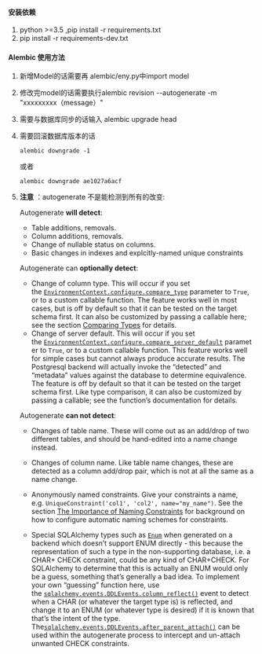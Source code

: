 #### 安装依赖

1. python >=3.5 ,pip install -r requirements.txt
2. pip install -r requirements-dev.txt


#### Alembic 使用方法

1. 新增Model的话需要再 alembic/eny.py中import model

2. 修改完model的话需要执行alembic revision --autogenerate -m "xxxxxxxxx（message）"

3. 需要与数据库同步的话输入 alembic upgrade head

4. 需要回滚数据库版本的话
   ```
   alembic downgrade -1
   ```

   或者

   ```
   alembic downgrade ae1027a6acf
   ```

5. **注意** ：autogenerate 不是能检测到所有的改变:

   Autogenerate **will detect**:

   - Table additions, removals.
   - Column additions, removals.
   - Change of nullable status on columns.
   - Basic changes in indexes and explcitly-named unique constraints

   Autogenerate can **optionally detect**:

   - Change of column type. This will occur if you set the [`EnvironmentContext.configure.compare_type`](http://alembic.zzzcomputing.com/en/latest/api/runtime.html#alembic.runtime.environment.EnvironmentContext.configure.params.compare_type) parameter to `True`, or to a custom callable function. The feature works well in most cases, but is off by default so that it can be tested on the target schema first. It can also be customized by passing a callable here; see the section [Comparing Types](http://alembic.zzzcomputing.com/en/latest/autogenerate.html#compare-types) for details.
   - Change of server default. This will occur if you set the [`EnvironmentContext.configure.compare_server_default`](http://alembic.zzzcomputing.com/en/latest/api/runtime.html#alembic.runtime.environment.EnvironmentContext.configure.params.compare_server_default) parameter to `True`, or to a custom callable function. This feature works well for simple cases but cannot always produce accurate results. The Postgresql backend will actually invoke the “detected” and “metadata” values against the database to determine equivalence. The feature is off by default so that it can be tested on the target schema first. Like type comparison, it can also be customized by passing a callable; see the function’s documentation for details.

   Autogenerate **can not detect**:

   - Changes of table name. These will come out as an add/drop of two different tables, and should be hand-edited into a name change instead.

   - Changes of column name. Like table name changes, these are detected as a column add/drop pair, which is not at all the same as a name change.

   - Anonymously named constraints. Give your constraints a name, e.g. `UniqueConstraint('col1', 'col2', name="my_name")`. See the section [The Importance of Naming Constraints](http://alembic.zzzcomputing.com/en/latest/naming.html) for background on how to configure automatic naming schemes for constraints.

   - Special SQLAlchemy types such as [`Enum`](http://docs.sqlalchemy.org/en/latest/core/type_basics.html#sqlalchemy.types.Enum) when generated on a backend which doesn’t support ENUM directly - this because the representation of such a type in the non-supporting database, i.e. a CHAR+ CHECK constraint, could be any kind of CHAR+CHECK. For SQLAlchemy to determine that this is actually an ENUM would only be a guess, something that’s generally a bad idea. To implement your own “guessing” function here, use the [`sqlalchemy.events.DDLEvents.column_reflect()`](http://docs.sqlalchemy.org/en/latest/core/events.html#sqlalchemy.events.DDLEvents.column_reflect) event to detect when a CHAR (or whatever the target type is) is reflected, and change it to an ENUM (or whatever type is desired) if it is known that that’s the intent of the type. The[`sqlalchemy.events.DDLEvents.after_parent_attach()`](http://docs.sqlalchemy.org/en/latest/core/events.html#sqlalchemy.events.DDLEvents.after_parent_attach) can be used within the autogenerate process to intercept and un-attach unwanted CHECK constraints.
